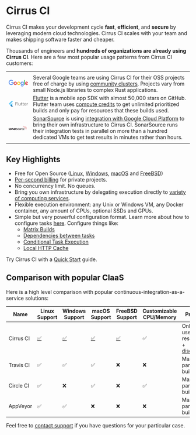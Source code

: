 # Cirrus CI

Cirrus CI makes your development cycle **fast**, **efficient**, and **secure** by leveraging modern cloud technologies. 
Cirrus CI scales with your team and makes shipping software faster and cheaper.

Thousands of engineers and **hundreds of organizations are already using Cirrus CI**. Here are a few most popular usage
patterns from Cirrus CI customers:

<table style="width:100%;box-shadow:none;">
  <tr>
    <td></td>
    <td></td>
  </tr>
  <tr>
    <td>
      <a style="float: left;" href="#google-cloud" href="https://google.com/">
        <img width="239" src="/assets/images/customers/Google.svg"/>
      </a>
    </td>
    <td>
      Several Google teams are using Cirrus CI for their OSS projects free of charge by using <a href="/guide/linux/">community clusters</a>. 
      Projects vary from small Node.js libraries to complex Rust applications. 
    </td>
  </tr>
  <tr>
    <td>
      <a style="float: left;" href="#google-cloud" href="https://flutter.io/">
        <img width="239" src="/assets/images/customers/Flutter.svg"/>
      </a>
    </td>
    <td>
      <a href="https://flutter.io/">Flutter</a> is a mobile app SDK with almost 50,000 stars on GitHub.
      Flutter team uses <a href="/pricing/#compute-credits">compute credits</a> to get unlimited prioritized builds and
      only pay for resources that these builds used. 
    </td>
  </tr>
  <tr>
    <td>
      <a style="float: left;" href="#google-cloud" href="https://www.sonarsource.com/">
        <img width="239" src="/assets/images/customers/SonarSource.svg"/>
      </a>
    </td>
    <td>
      <a href="https://www.sonarsource.com/">SonarSource</a> is using <a href="/guide/supported-computing-services/">integration with Google Cloud Platform</a>
      to bring their own infrastructure to Cirrus CI. SonarSource runs their integration tests in parallel on more than 
      a hundred dedicated VMs to get test results in minutes rather than hours.
    </td>
  </tr>
  <tr>
    <td></td>
    <td></td>
  </tr>
</table>

## Key Highlights

* Free for Open Source ([Linux](guide/linux.md), [Windows](guide/windows.md), [macOS](guide/macOS.md) and [FreeBSD](guide/FreeBSD.md))
* [Per-second billing](/pricing.md) for private projects.
* No concurrency limit. No queues.
* Bring you own infrastructure by delegating execution directly to [variety of computing services](guide/supported-computing-services.md).
* Flexible execution environment: any Unix or Windows VM, any Docker container, any amount of CPUs, optional SSDs and GPUs.
* Simple but very powerful configuration format. Learn more about how to configure tasks [here](guide/writing-tasks.md). Configure things like:
    - [Matrix Builds](guide/writing-tasks.md#matrix-modification)
    - [Dependencies between tasks](guide/writing-tasks.md#dependencies)
    - [Conditional Task Execution](guide/writing-tasks.md#conditional-task-execution)
    - [Local HTTP Cache](guide/writing-tasks.md#http-cache)

Try Cirrus CI with a [Quick Start](guide/quick-start.md) guide.

## Comparison with popular CIaaS

Here is a high level comparison with popular continuous-integration-as-a-service solutions:

Name      | Linux Support           | Windows Support         | macOS Support             | FreeBSD Support            | Customizable CPU/Memory | Pricing
----------| ----------------------  | ----------------------- | ------------------------  | ------------------------ | ----------------------- | -----------------------
Cirrus CI | [:white_check_mark:][1] | [:white_check_mark:][2] | [:white_check_mark:][3]   | [:white_check_mark:][4]  | :white_check_mark:      | Only for used resources + [discounts][5]
Travis CI | :white_check_mark:      | :white_check_mark:      | :white_check_mark:        | :x:                      | :x:                     | Max parallel builds
Circle CI | :white_check_mark:      | :x:                     | :white_check_mark:        | :x:                      | :white_check_mark:      | Max parallel builds
AppVeyor  | :white_check_mark:      | :white_check_mark:      | :x:                       | :x:                      | :x:                     | Max parallel builds

[1]: /guide/linux.md
[2]: /guide/windows.md
[3]: /guide/macOS.md
[4]: /guide/FreeBSD.md
[5]: /faq.md#any-discounts

Feel free to [contact support](mailto:support@cirruslabs.org) if you have questions for your particular case.
